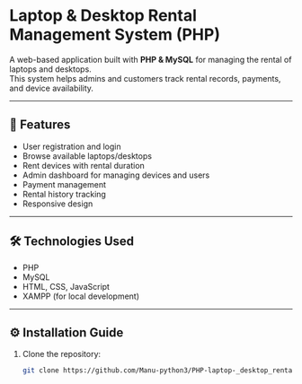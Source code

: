 # Laptop & Desktop Rental Management System (PHP)

A web-based application built with **PHP & MySQL** for managing the rental of laptops and desktops.  
This system helps admins and customers track rental records, payments, and device availability.

---

## 🚀 Features
- User registration and login
- Browse available laptops/desktops
- Rent devices with rental duration
- Admin dashboard for managing devices and users
- Payment management
- Rental history tracking
- Responsive design

---

## 🛠️ Technologies Used
- PHP
- MySQL
- HTML, CSS, JavaScript
- XAMPP (for local development)

---

## ⚙️ Installation Guide
1. Clone the repository:
   ```bash
   git clone https://github.com/Manu-python3/PHP-laptop-_desktop_rental_management_system.git
